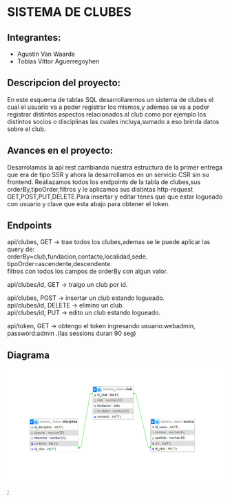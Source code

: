# SISTEMA DE CLUBES

## Integrantes:
 * Agustin Van Waarde
 * Tobias Vittor Aguerregoyhen

## Descripcion del proyecto:
En este esquema de tablas SQL desarrollaremos un sistema de clubes el cual el usuario va a poder registrar los mismos,y ademas se va a poder registrar distintos aspectos relacionados al club como por ejemplo los distintos socios o disciplinas las cuales incluya,sumado a eso brinda datos sobre el club.

## Avances en el proyecto:
Desarrolamos la api rest cambiando nuestra estructura de la primer entrega que era de tipo SSR y ahora la desarrollamos en un servicio CSR sin su frontend. Realiazamos todos los endpoints de la tabla de clubes,sus orderBy,tipoOrder,filtros y le aplicamos sus distintas http-request GET,POST,PUT,DELETE.Para insertar y editar tenes que que estar logueado con usuario y clave que esta abajo para obtener el token.

## Endpoints
api/clubes, GET -> trae todos los clubes,ademas se le puede aplicar las query de:  
orderBy=club,fundacion,contacto,localidad,sede.  
tipoOrder=ascendente,descendente.  
filtros con todos los campos de orderBy con algun valor.  

api/clubes/id, GET -> traigo un club por id.

api/clubes, POST -> insertar un club estando logueado.  
api/clubes/id, DELETE -> elimino un club.  
api/clubes/id, PUT -> edito un club estando logueado.  

api/token, GET -> obtengo el token ingresando usuario:webadmin, password:admin .(las sessions duran 90 seg)

## Diagrama
 ![Diagrama de SQL](/modeloSQL_sistemaClubes.png);